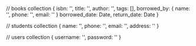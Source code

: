 // books collection
{
    isbn: '',
    title: '',
    author: '',
    tags: [],
    borrowed_by: {
        name: '',
        phone: '',
        email: ''
    }
    borrowed_date: Date,
    return_date: Date
}

// students collection
{
    name: '',
    phone: '',
    email: '',
    address: ''
}

// users collection
{
    username: '',
    password: ''
}